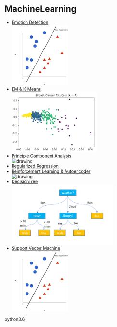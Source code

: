 # MachineLearning
- [Emotion Detection](https://github.com/cchun319/MachineLearning/tree/main/Emotion%20Detection)</br>
<img src="SupportVectorMachine/image/svm.png" alt="drawing" height="200"/></br>
- [EM & K-Means](https://github.com/cchun319/MachineLearning/tree/main/EM%20%26%20K-Means)</br>
<img src="EM & K-Means/image/cluster.PNG" alt="drawing" height="200"/></br>
- [Principle Component Analysis](https://github.com/cchun319/MachineLearning/tree/main/Principle%20Component%20Analysis)</br>
<img src="Principle Component Analysis/image/" alt="drawing" height="200"/></br>
- [Regularized Regression](https://github.com/cchun319/MachineLearning/tree/main/Regularized%20Regression)</br>
- [Reinforcement Learning & Autoencoder](https://github.com/cchun319/MachineLearning/tree/main/Reinforcement%20Learning%20%26%20Autoencoder)</br>
<img src="Reinforcement Learning & Autoencoder/image/q_learning.pngg" alt="drawing" height="200"/></br>
- [DecisionTree](https://github.com/cchun319/MachineLearning/tree/main/DecisionTree)</br>
<img src="DecisionTree/image/decision-tree.png" alt="drawing" height="200"/></br>
- [Support Vector Machine](https://github.com/cchun319/MachineLearning/tree/main/SupportVectorMachine)</br>
<img src="SupportVectorMachine/image/svm.png" alt="drawing" height="200"/></br>


python3.6
